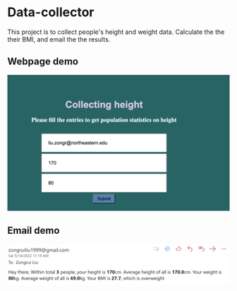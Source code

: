 # Data-collector

This project is to collect people's height and weight data. Calculate the the their BMI, and email the the results.

## Webpage demo
![webpage](/static/webpage.png)

## Email demo
![email](/static/email.png)
